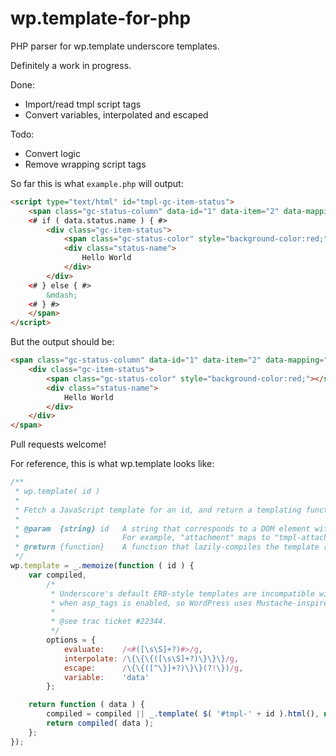 # wp.template-for-php
PHP parser for wp.template underscore templates.

Definitely a work in progress.

Done:

* Import/read tmpl script tags
* Convert variables, interpolated and escaped

Todo:

* Convert logic
* Remove wrapping script tags

So far this is what `example.php` will output:

```html
<script type="text/html" id="tmpl-gc-item-status">
	<span class="gc-status-column" data-id="1" data-item="2" data-mapping="3">
	<# if ( data.status.name ) { #>
		<div class="gc-item-status">
			<span class="gc-status-color" style="background-color:red;"></span>
			<div class="status-name">
				Hello World
			</div>
		</div>
	<# } else { #>
		&mdash;
	<# } #>
	</span>
</script>
```

But the output should be:

```html
<span class="gc-status-column" data-id="1" data-item="2" data-mapping="3">
	<div class="gc-item-status">
		<span class="gc-status-color" style="background-color:red;"></span>
		<div class="status-name">
			Hello World
		</div>
	</div>
</span>

```
	
Pull requests welcome!

For reference, this is what wp.template looks like:

```js
/**
 * wp.template( id )
 *
 * Fetch a JavaScript template for an id, and return a templating function for it.
 *
 * @param  {string} id   A string that corresponds to a DOM element with an id prefixed with "tmpl-".
 *                       For example, "attachment" maps to "tmpl-attachment".
 * @return {function}    A function that lazily-compiles the template requested.
 */
wp.template = _.memoize(function ( id ) {
	var compiled,
		/*
		 * Underscore's default ERB-style templates are incompatible with PHP
		 * when asp_tags is enabled, so WordPress uses Mustache-inspired templating syntax.
		 *
		 * @see trac ticket #22344.
		 */
		options = {
			evaluate:    /<#([\s\S]+?)#>/g,
			interpolate: /\{\{\{([\s\S]+?)\}\}\}/g,
			escape:      /\{\{([^\}]+?)\}\}(?!\})/g,
			variable:    'data'
		};

	return function ( data ) {
		compiled = compiled || _.template( $( '#tmpl-' + id ).html(), null, options );
		return compiled( data );
	};
});
```
